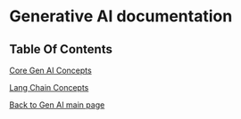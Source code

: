 # Generative AI documentation

## Table Of Contents

[Core Gen AI Concepts](./core_concepts/README.md)

[Lang Chain Concepts](./core_concepts/README.md)

[Back to Gen AI main page](./../README.md)
